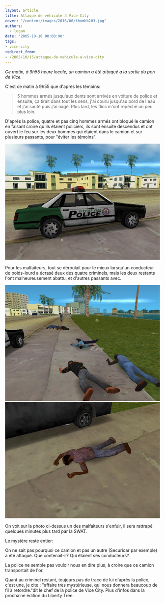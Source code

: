 ```yaml
---
layout: article
title: Attaque de véhicule à Vice City
cover: "/content/images/2016/06/thumb%203.jpg"
authors:
  - logan
date: '2005-10-16 00:00:00'
tags:
- vice-city
redirect_from:
- /2005/10/15/attaque-de-vehicule-a-vice-city
---
```


_Ce matin, à 9h55 heure locale, un camion a été attaqué a la sortie du port de Vice._

C'est ce matin à 9h55 que d'après les témoins:

> 5 hommes armés jusqu'aux dents sont arrivés en voiture de police et ensuite, ça tirait dans tout les sens, j'ai couru jusqu'au bord de l'eau et j'ai sauté puis j'ai nagé. Plus tard, les flics m'ont repêché un peu plus loin.

D'après la police, quatre et pas cinq hommes armés ont bloqué le camion en faisant croire qu'ils étaient policiers, ils sont ensuite descendus et ont ouvert le feu sur les deux hommes qui étaient dans le camion et sur plusieurs passants, pour "éviter les témoins".

![](/content/images/2005/01/thumb%202.jpg)

Pour les malfaiteurs, tout se déroulait pour le mieux lorsqu'un conducteur de poids-lourd a écrasé deux des quatre criminels, mais les deux restants l'ont malheureusement abattu, et d'autres passants avec.

![](/content/images/2005/01/thumb%201.jpg)
![](/content/images/2005/01/thumb%204.jpg)

On voit sur la photo ci-dessus un des malfaiteurs s'enfuir, il sera rattrapé quelques minutes plus tard par la SWAT.

Le mystère reste entier:

On ne sait pas pourquoi ce camion et pas un autre (Securicar par exemple) a été attaqué. Que contenait-il? Qui étaient ses conducteurs?

La police ne semble pas vouloir nous en dire plus, à croire que ce camion transportait de l'or.

Quant au criminel restant, toujours pas de trace de lui d'après la police, c'est une, je cite : "affaire très mystérieuse, qui nous donnera beaucoup de fil à retordre."dit le chef de la police de Vice City. Plus d'infos dans la prochaine édition du Liberty Tree.